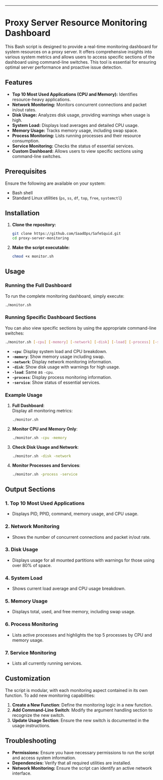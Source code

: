 
---

# Proxy Server Resource Monitoring Dashboard

This Bash script is designed to provide a real-time monitoring dashboard for system resources on a proxy server. It offers comprehensive insights into various system metrics and allows users to access specific sections of the dashboard using command-line switches. This tool is essential for ensuring optimal server performance and proactive issue detection.

## Features

- **Top 10 Most Used Applications (CPU and Memory):** Identifies resource-heavy applications.
- **Network Monitoring:** Monitors concurrent connections and packet in/out rates.
- **Disk Usage:** Analyzes disk usage, providing warnings when usage is high.
- **System Load:** Displays load averages and detailed CPU usage.
- **Memory Usage:** Tracks memory usage, including swap space.
- **Process Monitoring:** Lists running processes and their resource consumption.
- **Service Monitoring:** Checks the status of essential services.
- **Custom Dashboard:** Allows users to view specific sections using command-line switches.

## Prerequisites

Ensure the following are available on your system:
- Bash shell
- Standard Linux utilities (`ps`, `ss`, `df`, `top`, `free`, `systemctl`)

## Installation

1. **Clone the repository:**
   ```bash
   git clone https://github.com/SaadOps/SafeSquid.git
   cd proxy-server-monitoring
   ```

2. **Make the script executable:**
   ```bash
   chmod +x monitor.sh
   ```

## Usage

### Running the Full Dashboard

To run the complete monitoring dashboard, simply execute:
```bash
./monitor.sh
```

### Running Specific Dashboard Sections

You can also view specific sections by using the appropriate command-line switches:
```bash
./monitor.sh [-cpu] [-memory] [-network] [-disk] [-load] [-process] [-service]
```

- **`-cpu`**: Display system load and CPU breakdown.
- **`-memory`**: Show memory usage including swap.
- **`-network`**: Display network monitoring information.
- **`-disk`**: Show disk usage with warnings for high usage.
- **`-load`**: Same as `-cpu`.
- **`-process`**: Display process monitoring information.
- **`-service`**: Show status of essential services.

### Example Usage

1. **Full Dashboard**:  
   Display all monitoring metrics:
   ```bash
   ./monitor.sh
   ```

2. **Monitor CPU and Memory Only**:  
   ```bash
   ./monitor.sh -cpu -memory
   ```

3. **Check Disk Usage and Network**:  
   ```bash
   ./monitor.sh -disk -network
   ```

4. **Monitor Processes and Services**:  
   ```bash
   ./monitor.sh -process -service
   ```

## Output Sections

### 1. Top 10 Most Used Applications
- Displays PID, PPID, command, memory usage, and CPU usage.
  
### 2. Network Monitoring
- Shows the number of concurrent connections and packet in/out rate.
  
### 3. Disk Usage
- Displays usage for all mounted partitions with warnings for those using over 80% of space.
  
### 4. System Load
- Shows current load average and CPU usage breakdown.
  
### 5. Memory Usage
- Displays total, used, and free memory, including swap usage.
  
### 6. Process Monitoring
- Lists active processes and highlights the top 5 processes by CPU and memory usage.
  
### 7. Service Monitoring
- Lists all currently running services.

## Customization

The script is modular, with each monitoring aspect contained in its own function. To add new monitoring capabilities:

1. **Create a New Function**: Define the monitoring logic in a new function.
2. **Add Command-Line Switch**: Modify the argument handling section to recognize the new switch.
3. **Update Usage Section**: Ensure the new switch is documented in the usage instructions.

## Troubleshooting

- **Permissions:** Ensure you have necessary permissions to run the script and access system information.
- **Dependencies:** Verify that all required utilities are installed.
- **Network Monitoring:** Ensure the script can identify an active network interface.

